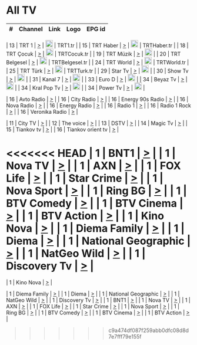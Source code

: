 <h1>All TV</h1>

| #   | Channel        | Link  | Logo | EPG id |
|:---:|:--------------:|:-----:|:----:|:------:|

| 13  | TRT 1            | [>](https://tv-trt1.medya.trt.com.tr/master.m3u8) | <img height="20" src="https://i.imgur.com/j786OLG.png"/> | TRT1.tr |
| 15  | TRT Haber        | [>](https://tv-trthaber.medya.trt.com.tr/master.m3u8) | <img height="20" src="https://i.imgur.com/OVfo8Ab.png"/> | TRTHaber.tr |
| 18  | TRT Çocuk        | [>](https://tv-trtcocuk.medya.trt.com.tr/master.m3u8) | <img height="20" src="https://i.imgur.com/QLFmD6d.png"/> | TRTCocuk.tr |
| 19  | TRT Müzik        | [>](https://tv-trtmuzik.medya.trt.com.tr/master.m3u8) | <img height="20" src="https://i.imgur.com/fIVFCEd.png"/> |
| 20  | TRT Belgesel     | [>](https://tv-trtbelgesel.medya.trt.com.tr/master.m3u8) | <img height="20" src="https://i.imgur.com/MGO87pe.png"/> | TRTBelgesel.tr |
| 24  | TRT World        | [>](https://tv-trtworld.medya.trt.com.tr/master.m3u8) | <img height="20" src="https://i.imgur.com/JEA2xpv.png"/> | TRTWorld.tr |
| 25  | TRT Türk         | [>](https://tv-trtturk.medya.trt.com.tr/master.m3u8) | <img height="20" src="https://i.imgur.com/OSTOQNw.png"/> | TRTTurk.tr |
| 29  | Star Tv   | [>](https://dogus-live.daioncdn.net/startv/startv_360p.m3u8) | <img height="20" src="https://i.imgur.com/IebUZx1.png"/> |
| 30  | Show Tv     | [>](https://ciner-live.daioncdn.net/showtv/showtv.m3u8) | <img height="20" src="https://i.imgur.com/IebUZx1.png"/> |
| 31  | Kanal 7     | [>](https://kanal7-live.daioncdn.net/kanal7/kanal7.m3u8) | <img height="20" src="https://i.imgur.com/IebUZx1.png"/> |
| 33  | Euro D    | [>](https://www.youtube.com/user/KanalD/live) | <img height="20" src="https://i.imgur.com/IebUZx1.png"/> |
| 34  | Beyaz Tv     | [>](https://beyaztv-live.daioncdn.net/beyaztv/beyaztv.m3u8) | <img height="20" src="https://i.imgur.com/IebUZx1.png"/> |
| 34  | Kral Pop Tv     | [>](https://www.youtube.com/watch?v=GuFTuKoXepw) | <img height="20" src="https://i.imgur.com/IebUZx1.png"/> |
| 34  | Power Tv     | [>](https://livetv.powerapp.com.tr/powerTV/powerhd.smil/chunklist.m3u8) | <img height="20" src="https://i.imgur.com/IebUZx1.png"/> |

| 16  | Avto Radio | [>](http://stream.metacast.eu/avtoradio.mp3.m3u) |
| 16  | City Radio | [>](http://stream.metacast.eu/city.aac.m3u) |
| 16  | Energy 90s Radio | [>](http://stream.metacast.eu/energy-90s.m3u) |
| 16  | Nova Radio | [>](http://stream.metacast.eu/nova.aac.m3u) |
| 16  | Energy Radio | [>](http://stream.metacast.eu/nrj.aac.m3u) |
| 16  | Radio 1 | [>](http://stream.metacast.eu/radio1.aac.m3u) |
| 16  | Radio 1 Rock | [>](http://stream.metacast.eu/radio1rock.aac.m3u) |
| 16  | Veronika Radio | [>](http://stream.metacast.eu/veronika.aac.m3u) |

| 11  | City TV | [>](https://tv.city.bg/play/tshls/citytv/index.m3u8) |
| 12  | The voice | [>](https://bss1.neterra.tv/thevoice/thevoice.m3u8) |
| 13  | DSTV | [>](http://46.249.95.140:8081/hls/data.m3u8) |
| 14  | Magic Tv | [>](https://bss1.neterra.tv/magictv/magictv.m3u8) |
| 15  | Tiankov tv | [>](https://streamer103.neterra.tv/tiankov-folk/live.m3u8) |
| 16  | Tiankov orient tv | [>](https://streamer103.neterra.tv/tiankov-orient/live.m3u8) |

<<<<<<< HEAD
| 1 | BNT1 | [>](https://ymkaya.xyz:19161/tv/bnt1/playlist.m3u8?wmsAuthSign=c2VydmVyX3RpbWU9Mi8yNS8yMDI1IDk6MzQ6MjYgUE0maGFzaF92YWx1ZT1FRS82cURtSzFoclAvTFhCMGNzUzJ3PT0mdmFsaWRtaW51dGVzPTYw) |
| 1 | Nova TV | [>](https://ymkaya.xyz:19161/tv/novatv/playlist.m3u8?wmsAuthSign=c2VydmVyX3RpbWU9Mi8yNS8yMDI1IDk6MzQ6MzUgUE0maGFzaF92YWx1ZT04RWlNbGM5a3BQaWJVQllYejRTT3ZBPT0mdmFsaWRtaW51dGVzPTYw) |
| 1 | AXN | [>](https://ymkaya.xyz:19161/tv/axn/playlist.m3u8?wmsAuthSign=c2VydmVyX3RpbWU9Mi8yNS8yMDI1IDk6MzQ6NDUgUE0maGFzaF92YWx1ZT1KbGRUMWlKWEhoNSs2cjM1cC9xMjJRPT0mdmFsaWRtaW51dGVzPTYw) |
| 1 | FOX Life | [>](https://ymkaya.xyz:19161/tv/foxlife/playlist.m3u8?wmsAuthSign=c2VydmVyX3RpbWU9Mi8yNS8yMDI1IDk6MzQ6NTUgUE0maGFzaF92YWx1ZT0zUHo4Qk9ReFpMa3I1ZW5qL3hBbjVBPT0mdmFsaWRtaW51dGVzPTYw) |
| 1 | Star Crime | [>](https://ymkaya.xyz:19161/tv/foxcrime/playlist.m3u8?wmsAuthSign=c2VydmVyX3RpbWU9Mi8yNS8yMDI1IDk6MzU6MDUgUE0maGFzaF92YWx1ZT1ubi80SUtGUjhXZE9UOUtzM1hSL0xRPT0mdmFsaWRtaW51dGVzPTYw) |
| 1 | Nova Sport | [>](https://ymkaya.xyz:19161/tv/novasport/playlist.m3u8?wmsAuthSign=c2VydmVyX3RpbWU9Mi8yNS8yMDI1IDk6MzU6MTQgUE0maGFzaF92YWx1ZT1hR1ArY3FyWWR4Zm9Db3FRdTU5b05RPT0mdmFsaWRtaW51dGVzPTYw) |
| 1 | Ring BG | [>](https://ymkaya.xyz:19161/tv/ringbg/playlist.m3u8?wmsAuthSign=c2VydmVyX3RpbWU9Mi8yNS8yMDI1IDk6MzU6MjQgUE0maGFzaF92YWx1ZT1kOUZ1SjM3T2plSjdrL3NTRnhQWER3PT0mdmFsaWRtaW51dGVzPTYw) |
| 1 | BTV Comedy | [>](https://ymkaya.xyz:19161/tv/btvcomedy/playlist.m3u8?wmsAuthSign=c2VydmVyX3RpbWU9Mi8yNS8yMDI1IDk6MzU6MzQgUE0maGFzaF92YWx1ZT1qQjhsM0tIUkV6VDV6OGJiOTlJVjhBPT0mdmFsaWRtaW51dGVzPTYw) |
| 1 | BTV Cinema | [>](https://ymkaya.xyz:19161/tv/btvcinema/playlist.m3u8?wmsAuthSign=c2VydmVyX3RpbWU9Mi8yNS8yMDI1IDk6MzU6NDMgUE0maGFzaF92YWx1ZT1IR3ZEbTZSQndBUUtla2FXWlIvMTJ3PT0mdmFsaWRtaW51dGVzPTYw) |
| 1 | BTV Action | [>](https://ymkaya.xyz:19161/tv/btvaction/playlist.m3u8?wmsAuthSign=c2VydmVyX3RpbWU9Mi8yNS8yMDI1IDk6MzU6NTMgUE0maGFzaF92YWx1ZT1YK09HZ0NQMlhlYTVCOWVPTkVvalJRPT0mdmFsaWRtaW51dGVzPTYw) |
| 1 | Kino Nova | [>](https://ymkaya.xyz:19161/tv/kinonova/playlist.m3u8?wmsAuthSign=c2VydmVyX3RpbWU9Mi8yNS8yMDI1IDk6MzY6MDMgUE0maGFzaF92YWx1ZT1pNmVCeWZnSzU0ekkzQ0I2ekQzcElRPT0mdmFsaWRtaW51dGVzPTYw) |
| 1 | Diema Family | [>](https://ymkaya.xyz:19161/tv/diemafamily/playlist.m3u8?wmsAuthSign=c2VydmVyX3RpbWU9Mi8yNS8yMDI1IDk6MzY6MTIgUE0maGFzaF92YWx1ZT1nOGtheWkzalBRYUtHbGpwSEFWSkRRPT0mdmFsaWRtaW51dGVzPTYw) |
| 1 | Diema | [>](https://ymkaya.xyz:19161/tv/diema/playlist.m3u8?wmsAuthSign=c2VydmVyX3RpbWU9Mi8yNS8yMDI1IDk6Mzc6MDYgUE0maGFzaF92YWx1ZT1GN2lSakU2c1g2QWlGNXRXb1FmRW5nPT0mdmFsaWRtaW51dGVzPTYw) |
| 1 | National Geographic | [>](https://ymkaya.xyz:19161/tv/natgeo/playlist.m3u8?wmsAuthSign=c2VydmVyX3RpbWU9Mi8yNS8yMDI1IDk6Mzc6MTYgUE0maGFzaF92YWx1ZT12MTlILzhhUGQzOWRLYldpN1pzNk1nPT0mdmFsaWRtaW51dGVzPTYw) |
| 1 | NatGeo Wild | [>](https://ymkaya.xyz:19161/tv/natgeowild/playlist.m3u8?wmsAuthSign=c2VydmVyX3RpbWU9Mi8yNS8yMDI1IDk6Mzc6MjUgUE0maGFzaF92YWx1ZT03ZDZNRFJtK01sMkdqUHBtakhWeXpnPT0mdmFsaWRtaW51dGVzPTYw) |
| 1 | Discovery Tv | [>](https://ymkaya.xyz:19161/tv/discovery/playlist.m3u8?wmsAuthSign=c2VydmVyX3RpbWU9Mi8yNS8yMDI1IDk6Mzc6MzUgUE0maGFzaF92YWx1ZT1GWEtKWjFWRUhOeVJEM0dNa3U5N1hRPT0mdmFsaWRtaW51dGVzPTYw) |
=======


| 1 | Kino Nova | [>](https://ymkaya.xyz:11336/tv/kinonova/playlist.m3u8?wmsAuthSign=c2VydmVyX3RpbWU9MS8yLzIwMjUgNDo0MDoyMCBBTSZoYXNoX3ZhbHVlPWlFS1FrWEtMMVRFM3l5YklUWUJQUHc9PSZ2YWxpZG1pbnV0ZXM9NjA=) |

| 1 | Diema Family | [>](https://ymkaya.xyz:11336/tv/diemafamily/playlist.m3u8?wmsAuthSign=c2VydmVyX3RpbWU9MS8yLzIwMjUgNDo0MDozMCBBTSZoYXNoX3ZhbHVlPUVUaTVKTldvZTF5WVVCM0YwL21kaXc9PSZ2YWxpZG1pbnV0ZXM9NjA=) |
| 1 | Diema | [>](https://ymkaya.xyz:11336/tv/diema/playlist.m3u8?wmsAuthSign=c2VydmVyX3RpbWU9MS8yLzIwMjUgNDo0MDo0MCBBTSZoYXNoX3ZhbHVlPVlYMWVJT2NuUjNpUTBsaytEUFFOS2c9PSZ2YWxpZG1pbnV0ZXM9NjA=) |
| 1 | National Geographic | [>](https://ymkaya.xyz:11336/tv/natgeo/playlist.m3u8?wmsAuthSign=c2VydmVyX3RpbWU9MS8yLzIwMjUgNDo0MTo0MSBBTSZoYXNoX3ZhbHVlPTJQTlVmcG5nYWx0M013eUhGRGxnd0E9PSZ2YWxpZG1pbnV0ZXM9NjA=) |
| 1 | NatGeo Wild | [>](https://ymkaya.xyz:11336/tv/natgeowild/playlist.m3u8?wmsAuthSign=c2VydmVyX3RpbWU9MS8yLzIwMjUgNDo0MTo1MSBBTSZoYXNoX3ZhbHVlPVl1OXZaTTliN0hGWEN3eDBYd1duNkE9PSZ2YWxpZG1pbnV0ZXM9NjA=) |
| 1 | Discovery Tv | [>](https://ymkaya.xyz:11336/tv/discovery/playlist.m3u8?wmsAuthSign=c2VydmVyX3RpbWU9MS8yLzIwMjUgNDo0MjowMSBBTSZoYXNoX3ZhbHVlPWtBQmdLNlY2RmQwWElzMVYzSDJyVkE9PSZ2YWxpZG1pbnV0ZXM9NjA=) |
| 1 | BNT1 | [>](https://ymkaya.xyz:11336/tv/bnt1/playlist.m3u8?wmsAuthSign=c2VydmVyX3RpbWU9MS8yLzIwMjUgNDozODozOCBBTSZoYXNoX3ZhbHVlPVVrMVlRQXpJWlhYeUh6ZFVpSC9NMUE9PSZ2YWxpZG1pbnV0ZXM9NjA=) |
| 1 | Nova TV | [>](https://ymkaya.xyz:11336/tv/novatv/playlist.m3u8?wmsAuthSign=c2VydmVyX3RpbWU9MS8yLzIwMjUgNDozODo0OCBBTSZoYXNoX3ZhbHVlPUVxQjh1a0ZzYkVGZU8zZDFGTzdreVE9PSZ2YWxpZG1pbnV0ZXM9NjA=) |
| 1 | AXN | [>](https://ymkaya.xyz:11336/tv/axn/playlist.m3u8?wmsAuthSign=c2VydmVyX3RpbWU9MS8yLzIwMjUgNDozODo1OCBBTSZoYXNoX3ZhbHVlPUpkWStGY1hkNXhaOVpPZ0thQ0FZL3c9PSZ2YWxpZG1pbnV0ZXM9NjA=) |
| 1 | FOX Life | [>](https://ymkaya.xyz:11336/tv/foxlife/playlist.m3u8?wmsAuthSign=c2VydmVyX3RpbWU9MS8yLzIwMjUgNDozOToxMCBBTSZoYXNoX3ZhbHVlPWt1ZDc1T3AzYlZDTjJnSy9TU0xJZlE9PSZ2YWxpZG1pbnV0ZXM9NjA=) |
| 1 | Star Crime | [>](https://ymkaya.xyz:11336/tv/foxcrime/playlist.m3u8?wmsAuthSign=c2VydmVyX3RpbWU9MS8yLzIwMjUgNDozOToyMCBBTSZoYXNoX3ZhbHVlPXIwVU45Nm9FR1l2enNkTG9TanBxbmc9PSZ2YWxpZG1pbnV0ZXM9NjA=) |
| 1 | Nova Sport | [>](https://ymkaya.xyz:11336/tv/novasport/playlist.m3u8?wmsAuthSign=c2VydmVyX3RpbWU9MS8yLzIwMjUgNDozOTozMCBBTSZoYXNoX3ZhbHVlPXlSZ0UxazVaM0xhSmc0NmR4T0c1T2c9PSZ2YWxpZG1pbnV0ZXM9NjA=) |
| 1 | Ring BG | [>](https://ymkaya.xyz:11336/tv/ringbg/playlist.m3u8?wmsAuthSign=c2VydmVyX3RpbWU9MS8yLzIwMjUgNDozOTo0MCBBTSZoYXNoX3ZhbHVlPTR4aUlFNHVUYWN4enY1WkVuOFZma2c9PSZ2YWxpZG1pbnV0ZXM9NjA=) |
| 1 | BTV Comedy | [>](https://ymkaya.xyz:11336/tv/btvcomedy/playlist.m3u8?wmsAuthSign=c2VydmVyX3RpbWU9MS8yLzIwMjUgNDozOTo1MCBBTSZoYXNoX3ZhbHVlPUtrMTJ2RHNTTUU1RFp1ZkVOdXFSK3c9PSZ2YWxpZG1pbnV0ZXM9NjA=) |
| 1 | BTV Cinema | [>](https://ymkaya.xyz:11336/tv/btvcinema/playlist.m3u8?wmsAuthSign=c2VydmVyX3RpbWU9MS8yLzIwMjUgNDozOTo1OSBBTSZoYXNoX3ZhbHVlPTZWcU9FZW56cG1NM1lrYy8xNE5NeHc9PSZ2YWxpZG1pbnV0ZXM9NjA=) |
| 1 | BTV Action | [>](https://ymkaya.xyz:11336/tv/btvaction/playlist.m3u8?wmsAuthSign=c2VydmVyX3RpbWU9MS8yLzIwMjUgNDo0MDoxMCBBTSZoYXNoX3ZhbHVlPUlDd0ErRkZVWThyMVZwR3c2REdGZ3c9PSZ2YWxpZG1pbnV0ZXM9NjA=) |
>>>>>>> c9a474df087f259abb0dfc08d8d7e7fff79e155f
